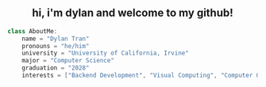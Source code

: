 <h2 align=center>hi, i'm dylan and welcome to my github!</h2>

```cpp
class AboutMe:
    name = "Dylan Tran"
    pronouns = "he/him"
    university = "University of California, Irvine"
    major = "Computer Science"
    graduation = "2028"
    interests = ["Backend Development", "Visual Computing", "Computer Graphics"]
```
